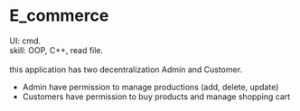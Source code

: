 # E_commerce
UI: cmd.<br />
skill: OOP, C++, read file.<br />
<br />
this application has two decentralization Admin and Customer.
- Admin have permission  to manage productions (add, delete, update)
- Customers have permission to buy products and manage shopping cart

